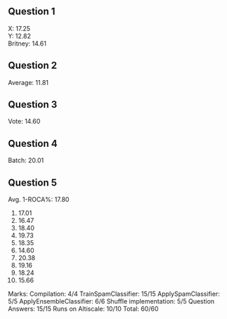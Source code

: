 Question 1
----------
X: 17.25  
Y: 12.82  
Britney: 14.61  

Question 2
----------
Average: 11.81

Question 3
----------
Vote: 14.60

Question 4
----------
Batch: 20.01

Question 5
----------
Avg. 1-ROCA%: 17.80 

1. 17.01 
2. 16.47 
3. 18.40 
4. 19.73 
5. 18.35 
6. 14.60 
7. 20.38 
8. 19.16 
9. 18.24 
10. 15.66

Marks:
Compilation: 4/4
TrainSpamClassifier: 15/15
ApplySpamClassifier: 5/5
ApplyEnsembleClassifier: 6/6
Shuffle implementation: 5/5
Question Answers: 15/15
Runs on Altiscale: 10/10
Total: 60/60

